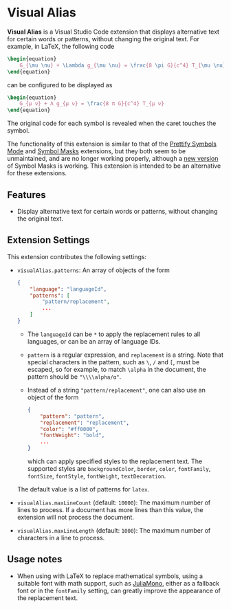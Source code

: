 # Visual Alias

**Visual Alias** is a Visual Studio Code extension
that displays alternative text for certain words or patterns,
without changing the original text.
For example, in LaTeX, the following code

```latex
\begin{equation}
    G_{\mu \nu} + \Lambda g_{\mu \nu} = \frac{8 \pi G}{c^4} T_{\mu \nu}
\end{equation}
```

can be configured to be displayed as

```latex
\begin{equation}
    G_{μ ν} + Λ g_{μ ν} = \frac{8 π G}{c^4} T_{μ ν}
\end{equation}
```

The original code for each symbol is revealed
when the caret touches the symbol.

The functionality of this extension is similar to that of the
[Prettify Symbols Mode](https://github.com/siegebell/vsc-prettify-symbols-mode) and
[Symbol Masks](https://github.com/stevengeeky/symbol-masks)
extensions, but they both seem to be unmaintained,
and are no longer working properly,
although a [new version](https://github.com/ctf0/symbol-masks)
of Symbol Masks is working.
This extension is intended to be an alternative for these extensions.


## Features

<!-- This section needs to be expanded. -->

* Display alternative text for certain words or patterns,
    without changing the original text.


## Extension Settings

This extension contributes the following settings:

* `visualAlias.patterns`:
    An array of objects of the form
    ```json
    {
        "language": "languageId",
        "patterns": [
            "pattern/replacement",
            ...
        ]
    }
    ```

    * The `languageId` can be `*`
        to apply the replacement rules to all languages,
        or can be an array of language IDs.

    * `pattern` is a regular expression,
        and `replacement` is a string.
        Note that special characters in the pattern,
        such as `\`, `/` and `[`, must be escaped,
        so for example, to match `\alpha` in the document,
        the pattern should be `"\\\\alpha/α"`.

    * Instead of a string `"pattern/replacement"`,
        one can also use an object of the form
        ```json
        {
            "pattern": "pattern",
            "replacement": "replacement",
            "color": "#ff0000",
            "fontWeight": "bold",
            ...
        }
        ```
        which can apply specified styles to the replacement text.
        The supported styles are
        `backgroundColor`, `border`, `color`,
        `fontFamily`, `fontSize`, `fontStyle`, `fontWeight`, `textDecoration`.

    The default value is a list of patterns for `latex`.

* `visualAlias.maxLineCount` (default: `10000`):
    The maximum number of lines to process.
    If a document has more lines than this value,
    the extension will not process the document.

* `visualAlias.maxLineLength` (default: `1000`):
    The maximum number of characters in a line to process.


## Usage notes

* When using with LaTeX to replace mathematical symbols,
    using a suitable font with math support,
    such as [JuliaMono](https://github.com/cormullion/juliamono),
    either as a fallback font or in the `fontFamily` setting,
    can greatly improve the appearance of the replacement text.
